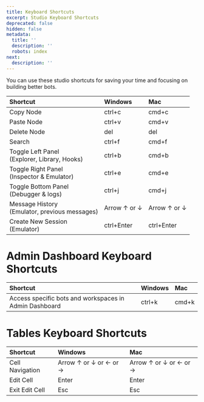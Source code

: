 ```yaml
---
title: Keyboard Shortcuts
excerpt: Studio Keyboard Shortcuts
deprecated: false
hidden: false
metadata:
  title: ''
  description: ''
  robots: index
next:
  description: ''
---
```

You can use these studio shortcuts for saving your time and focusing on building better bots.

| Shortcut                                             | Windows      | Mac          |
| :--------------------------------------------------- | :----------- | :----------- |
| Copy Node                                            | ctrl+c       | cmd+c        |
| Paste Node                                           | ctrl+v       | cmd+v        |
| Delete Node                                          | del          | del          |
| Search                                               | ctrl+f       | cmd+f        |
| Toggle Left Panel <br /> (Explorer, Library, Hooks)  | ctrl+b       | cmd+b        |
| Toggle Right Panel <br /> (Inspector & Emulator)     | ctrl+e       | cmd+e        |
| Toggle Bottom Panel <br /> (Debugger & logs)         | ctrl+j       | cmd+j        |
| Message History <br /> (Emulator, previous messages) | Arrow ↑ or ↓ | Arrow ↑ or ↓ |
| Create New Session <br /> (Emulator)                 | ctrl+Enter   | ctrl+Enter   |

# Admin Dashboard Keyboard Shortcuts

| Shortcut                                               | Windows | Mac   |
| :----------------------------------------------------- | :------ | :---- |
| Access specific bots and workspaces in Admin Dashboard | ctrl+k  | cmd+k |

# Tables Keyboard Shortcuts

| Shortcut        | Windows                | Mac                    |
| :-------------- | :--------------------- | :--------------------- |
| Cell Navigation | Arrow ↑ or ↓ or ← or → | Arrow ↑ or ↓ or ← or → |
| Edit Cell       | Enter                  | Enter                  |
| Exit Edit Cell  | Esc                    | Esc                    |